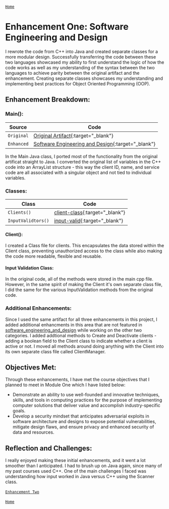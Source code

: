 [`Home`](index.md)
# Enhancement One: Software Engineering and Design

I rewrote the code from C++ into Java and created separate classes for a more modular design. Successfully transferring the code between these two languages showcased my ability to first understand the logic of how the code works as well as my understanding of the syntax between the two languages to achieve parity between the original artifact and the enhancement. Creating separate classes showcases my understanding and implementing best practices for Object Oriented Programming (OOP).

## Enhancement Breakdown:

### Main():

| Source     | Code                                                                                                                                   |
| ---------- | -------------------------------------------------------------------------------------------------------------------------------------- |
| `Original` | [Original Artifact](/software_engineering_and_design/Project2_C++_CS410.cpp){:target="_blank"}                                         |
| `Enhanced` | [Software Engineering and Design](/software_engineering_and_design/capstone/src/main/java/com/capstone/Main.java){:target="_blank"}    |

In the Main Java class, I ported most of the functionality from the original artificat straight to Java. I converted the original list of variables in the C++ code into an ArrayList structure - this way the client ID, name, and service code are all associated with a singular object and not tied to individual variables. 

### Classes:

| Class                        | Code                                                                                                                         |
| ---------------------------- | ---------------------------------------------------------------------------------------------------------------------------- |
| `Clients()`                  | [client-class](/software_engineering_and_design/capstone/src/main/java/com/capstone/Clients.java){:target="_blank"}          |
|`InputValidtors()`            | [input-valid](/software_engineering_and_design/capstone/src/main/java/com/capstone/InputValidators.java){:target="_blank"}   |

#### Client():
I created a Class file for clients. This encapsulates the data stored within the Client class, preventing unauthorized access to the class 
while also making the code more readable, flexible and reusable. 

#### Input Validation Class:

In the original code, all of the methods were stored in the main cpp file. However, in the same spirit of making the Client it's own separate class file, I did the same for the various InputValidation methods from the original code. 

### Additional Enhancements:

Since I used the same artifact for all three enhancements in this project, I added additional enhancments in this area that are not featured in [software_engineering_and_design](/software_engineering_and_design/capstone/src/main/java/com/capstone/Main.java) while working on the other two categories. I added addtional methods to Create and Deactivate clients - adding a boolean field to the Client class to indicate whether a client is active or not. I moved all methods around doing anything with the Client into its own separate class file called ClientManager. 

## Objectives Met:

Through these enhancements, I have met the course objectives that I planned to meet in Module One which I have listed below:  

  
- Demonstrate an ability to use well-founded and innovative techniques, skills, and tools in computing practices for the purpose of implementing computer solutions that deliver value and accomplish industry-specific goals.
- Develop a security mindset that anticipates adversarial exploits in software architecture and designs to expose potential vulnerabilities, mitigate design flaws, and ensure privacy and enhanced security of data and resources.

## Reflection and Challenges:

I really enjoyed making these initial enhancements, and it went a lot smoother than I anticipated. I had to brush up on Java again, since many of my past courses used C++. One of the main challenges I faced was understanding how input worked in Java versus C++ using the Scanner class.\
\
[`Enhancement Two`](enhancement_two.md)\
\
[`Home`](index.md)
